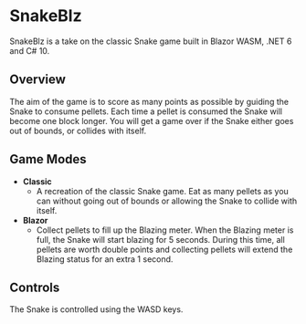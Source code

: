 # SnakeBlz
SnakeBlz is a take on the classic Snake game built in Blazor WASM, .NET 6 and C# 10.

## Overview

The aim of the game is to score as many points as possible by guiding the Snake to consume pellets. Each time a pellet is consumed the Snake will become one block longer.
You will get a game over if the Snake either goes out of bounds, or collides with itself.


## Game Modes

- **Classic**
  - A recreation of the classic Snake game. Eat as many pellets as you can without going out of bounds or allowing the Snake to collide with itself.
- **Blazor**
  - Collect pellets to fill up the Blazing meter. When the Blazing meter is full, the Snake will start blazing for 5 seconds. During this time, all pellets
are worth double points and collecting pellets will extend the Blazing status for an extra 1 second.

## Controls

The Snake is controlled using the WASD keys.


